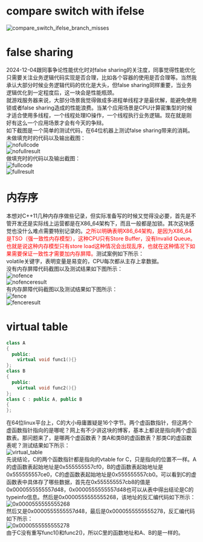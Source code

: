 # compare switch with ifelse  
  ![compare_switch_ifelse_branch_misses](../miscellaneous/picture/compare_switch_ifelse_branch_misses.png)

# false sharing
  2024-12-04跟同事争论性能优化时对false sharing的关注度，同事觉得性能优化只需要关注业务逻辑代码实现是否合理，比如各个容器的使用是否合理等。当然我承认大部分时候业务逻辑代码的优化是大头，但false sharing同样重要，当业务逻辑优化到一定程度后，这一块会是性能瓶颈。  
  就游戏服务器来说，大部分场景我觉得做成多进程单线程才是最优解，能避免使用锁或者false sharing造成的性能浪费。当某个应用场景是CPU计算密集型的时候才适合使用多线程，一个线程处理IO操作，一个线程执行业务逻辑。现在就是刚好有这么一个应用场景才会有今天的争辩。  
  如下截图是一个简单的测试代码，在64位机器上测试false sharing带来的消耗。  
  未做填充时的代码以及输出截图：  
  ![nofullcode](../miscellaneous/picture/nofullcode.png)  
  ![nofullresult](../miscellaneous/picture/nofullresult.png)  
  做填充时的代码以及输出截图：  
  ![fullcode](../miscellaneous/picture/fullcode.png)  
  ![fullresult](../miscellaneous/picture/fullresult.png)  

# 内存序
  本想对C++11几种内存序做些记录，但实际准备写的时候又觉得没必要，首先是不管开发还是实际线上运营都是在X86_64架构下，而且一般都是加锁。其次这块感觉也没什么难点需要特别记录的。<font color= "#FF0000">之所以明确表明X86_64架构，是因为X86_64是TSO（强一致性内存模型），这种CPU只有Store Buffer，没有Invalid Queue。也就是说这种内存模型只有store load这种情况会出现乱序，也就在这种情况下如果需要保证一致性才需要加内存屏障。</font>测试案例如下所示：  
  volatile关键字，表明变量是易变的，CPU每次都从主存上拿数据。  
  没有内存屏障代码截图以及测试结果如下图所示：  
  ![nofence](../miscellaneous/picture/no_fence.png)  
  ![nofenceresult](../miscellaneous/picture/no_fence_result.png)  
  有内存屏障代码截图以及测试结果如下图所示：  
  ![fence](../miscellaneous/picture/fence.png)  
  ![fenceresult](../miscellaneous/picture/fence_result.png)  

# virtual table  
  ```c++  
  class A
  {
    public:
      virtual void func1(){}
  };
  class B
  {
    public:
      virtual void func2(){}
  };
  class C : public A, public B
  {
  };
  ```  
  在64位linux平台上，C的大小毋庸置疑是16个字节。两个虚函数指针，但这两个虚函数指针指向的是哪呢？网上有不少讲这块的博客，基本上都说是指向两个虚函数表。那问题来了，是哪两个虚函数表？类A和类B的虚函数表？那类C的虚函数表呢？测试结果如下所示：  
  ![virtual_table](../miscellaneous/picture/virtual_table.png)  
  先说结论，C的两个函数指针都是指向的vtable for C，只是指向的位置不一样。A的虚函数表起始地址是0x555555557cf0，B的虚函数表起始地址是0x555555557ce0，C的虚函数表起始地址是0x555555557cb0。可以看到C的虚函数表中具体存了哪些数据，首先在0x555555557cb8的值是0x0000555555557d48，0x0000555555557d48也可以从表中得出结论是C的typeinfo信息。然后是0x0000555555555268，该地址的反汇编代码如下所示：  
  ![0x0000555555555268](../miscellaneous/picture/0x0000555555555268.png)  
  然后又是0x0000555555557d48，最后是0x0000555555555278，反汇编代码如下所示：  
  ![0x0000555555555278](../miscellaneous/picture/0x0000555555555278.png)  
  由于C没有重写func1()和func2()，所以C里的函数地址和A、B的是一样的。